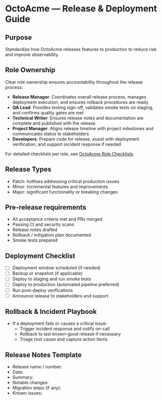 # OctoAcme — Release & Deployment Guide

## Purpose
Standardize how OctoAcme releases features to production to reduce risk and improve observability.

## Role Ownership

Clear role ownership ensures accountability throughout the release process:

- **Release Manager**: Coordinates overall release process, manages deployment execution, and ensures rollback procedures are ready
- **QA Lead**: Provides testing sign-off, validates smoke tests on staging, and confirms quality gates are met
- **Technical Writer**: Ensures release notes and documentation are complete and published with the release
- **Project Manager**: Aligns release timeline with project milestones and communicates status to stakeholders
- **Developers**: Prepare code for release, assist with deployment verification, and support incident response if needed

For detailed checklists per role, see [OctoAcme Role Checklists](octoacme-role-checklists.md).

## Release Types
- Patch: hotfixes addressing critical production issues
- Minor: incremental features and improvements
- Major: significant functionality or breaking changes

## Pre-release requirements
- All acceptance criteria met and PRs merged
- Passing CI and security scans
- Release notes drafted
- Rollback / mitigation plan documented
- Smoke tests prepared

## Deployment Checklist
- [ ] Deployment window scheduled (if needed)
- [ ] Backup or snapshot (if applicable)
- [ ] Deploy to staging and run smoke tests
- [ ] Deploy to production (automated pipeline preferred)
- [ ] Run post-deploy verifications
- [ ] Announce release to stakeholders and support

## Rollback & Incident Playbook
- If a deployment fails or causes a critical issue:
  - Trigger incident response and notify on-call
  - Rollback to last known-good release if necessary
  - Triage root cause and capture action items

## Release Notes Template
- Release name / number:
- Date:
- Summary:
- Notable changes:
- Migration steps (if any):
- Known issues:
